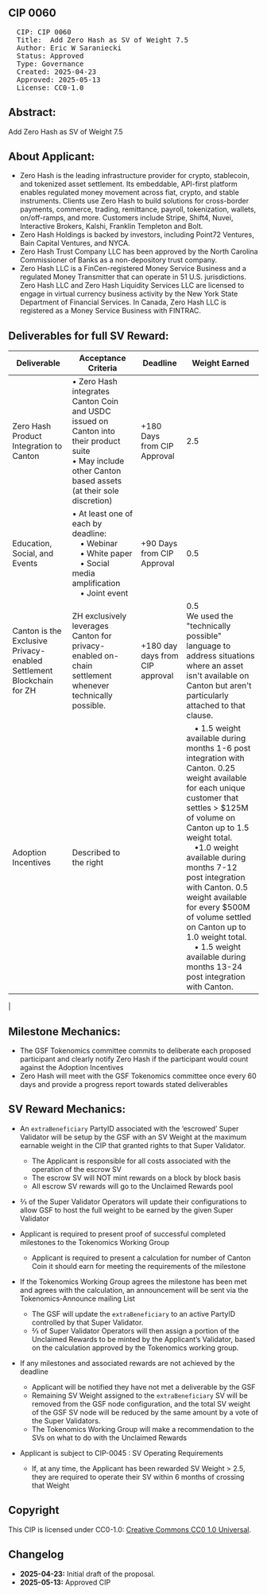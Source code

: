 ## CIP 0060

<pre>
  CIP: CIP 0060
  Title:  Add Zero Hash as SV of Weight 7.5
  Author: Eric W Saraniecki 
  Status: Approved 
  Type: Governance 
  Created: 2025-04-23
  Approved: 2025-05-13
  License: CC0-1.0
</pre>

## Abstract:
Add Zero Hash as SV of Weight 7.5

## About Applicant:
* Zero Hash is the leading infrastructure provider for crypto, stablecoin, and tokenized asset settlement. Its embeddable, API-first platform enables regulated money movement across fiat, crypto, and stable instruments. Clients use Zero Hash to build solutions for cross-border payments, commerce, trading, remittance, payroll, tokenization, wallets, on/off-ramps, and more. Customers include Stripe, Shift4, Nuvei, Interactive Brokers, Kalshi, Franklin Templeton and Bolt.
* Zero Hash Holdings is backed by investors, including Point72 Ventures, Bain Capital Ventures, and NYCA.
* Zero Hash Trust Company LLC has been approved by the North Carolina Commissioner of Banks as a non-depository trust company.
* Zero Hash LLC is a FinCen-registered Money Service Business and a regulated Money Transmitter that can operate in 51 U.S. jurisdictions. Zero Hash LLC and Zero Hash Liquidity Services LLC are licensed to engage in virtual currency business activity by the New York State Department of Financial Services. In Canada, Zero Hash LLC is registered as a Money Service Business with FINTRAC.



## Deliverables for full SV Reward:
| Deliverable                          | Acceptance Criteria                                                                                                                                                                                                                                                                                                                                                          | Deadline                              | Weight Earned                                     |
|-------------------------------------|-----------------------------------------------------------------------------------------------------------------------------------------------------------------------------------------------------------------------------------------------------------------------------------------------------------------------------------------------------------------------------|---------------------------------------|---------------------------------------------------|
| Zero Hash Product Integration to Canton | • Zero Hash integrates Canton Coin and USDC issued on Canton into their product suite<br>• May include other Canton based assets (at their sole discretion)                                                                                                                                                                                                                 | +180 Days from CIP Approval           | 2.5                                               |
| Education, Social, and Events       | • At least one of each by deadline:<br> • Webinar<br> • White paper<br> • Social media amplification<br> • Joint event                                                                                                                                                                                                                                                       | +90 Days from CIP Approval            | 0.5                                               |
| Canton is the Exclusive Privacy-enabled Settlement Blockchain for ZH                 | ZH exclusively leverages Canton for privacy-enabled on-chain settlement whenever technically possible. | +180 day days from CIP approval | 0.5 <br> We used the "technically possible" language to address situations where an asset isn't available on Canton but aren't particularly attached to that clause.             | Category 1: Volume based incentives<br> • Zero Hash drives an increasing amount of its traffic through Canton through education and influence<br><br>Category 2: Strategic adopter incentives<br> • Zero Hash successfully integrates the following strategic participants (non-exhaustive) with Canton via their product(s):<br>  • Retail wallet provider(s)<br>  • Payment providers (eg Stripe, Bolt, Shift4, Nuvei)<br>  • Payroll providers (eg Remote.com)<br>  • Fund use case (eg Kalshi)<br>  • Others TBA with Tokenomics Working Group | +365 Days from Product Integration    | • 1 per $150m of volume that goes through Canton<br>• AND/OR 1 per approved Participant<br>• Max up to 7 across both categories |
| Adoption Incentives | Described to the right| |  • 1.5 weight available during months 1-6 post integration with Canton.  0.25 weight available for each unique customer that settles > $125M of volume on Canton up to 1.5 weight total. <br> •1.0 weight available during months 7-12 post integration with Canton.  0.5 weight available for every $500M of volume settled on Canton up to 1.0 weight total. <br> • 1.5 weight available during months 13-24 post integration with Canton. 
|

## Milestone Mechanics: 
* The GSF Tokenomics committee commits to deliberate each proposed participant and clearly notify Zero Hash if the participant would count against the Adoption Incentives 
* Zero Hash will meet with the GSF Tokenomics committee once every 60 days and provide a progress report towards stated deliverables

## SV Reward Mechanics: 
* An `extraBeneficiary` PartyID associated with the ‘escrowed’ Super Validator will be setup by the GSF with an SV Weight at the maximum earnable weight in the CIP that granted rights to that Super Validator.
    * The Applicant is responsible for all costs associated with the operation of the escrow SV
    * The escrow SV will NOT mint rewards on a block by block basis
    * All escrow SV rewards will go to the Unclaimed Rewards pool
* ⅔ of the Super Validator Operators will update their configurations to allow GSF to host the full weight to be earned by the given Super Validator
* Applicant is required to present proof of successful completed milestones to the Tokenomics Working Group
    * Applicant is required to present a calculation for number of Canton Coin it should earn for meeting the requirements of the milestone
* If the Tokenomics Working Group agrees the milestone has been met and agrees with the calculation, an announcement will be sent via the Tokenomics-Announce mailing List
    * The GSF will update the `extraBeneficiary` to an active PartyID controlled by that Super Validator. 
    * ⅔ of Super Validator Operators will then assign a portion of the Unclaimed Rewards to be minted by the Applicant’s Validator, based on the calculation approved by the Tokenomics working group.
   
* If any milestones and associated rewards are not achieved by the deadline
    * Applicant will be notified they have not met a deliverable by the GSF 
    * Remaining SV Weight assigned to the `extraBeneficiary` SV will be removed from the GSF node configuration, and the total SV weight of the GSF SV node will be reduced by the same amount by a vote of the Super Validators.
    * The Tokenomics Working Group will make a recommendation to the SVs on what to do with the Unclaimed Rewards 
* Applicant is subject to CIP-0045 : SV Operating Requirements
    * If, at any time, the Applicant has been rewarded SV Weight > 2.5, they are required to operate their SV within 6 months of crossing that Weight

## Copyright

This CIP is licensed under CC0-1.0: [Creative Commons CC0 1.0 Universal](https://creativecommons.org/publicdomain/zero/1.0/).

## Changelog

* **2025-04-23:** Initial draft of the proposal.
* **2025-05-13:** Approved CIP
